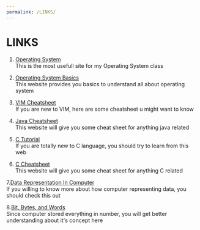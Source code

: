 ```yaml
---
permalink: /LINKS/
---
```


# LINKS
1. [Operating System](https://os.vlsm.org/)\
This is the most usefull site for my Operating System class

2. [Operating System Basics](https://www.studytonight.com/operating-system/)\
This website provides you basics to understand all about operating system

3. [VIM Cheatsheet](https://devhints.io/vim)\
If you are new to VIM, here are some cheatsheet u might want to know

4. [Java Cheatsheet](https://www.codecademy.com/resources/cheatsheets/language/java)\
This website will give you some cheat sheet for anything java related

5. [C Tutorial](https://www.tutorialspoint.com/cprogramming/index.htm)\
If you are totally new to C language, you should try to learn from this web

 6. [C Cheatsheet](https://developerinsider.co/c-programming-language-cheat-sheet/)\
This website will give you some cheat sheet for anything C related

7.[Data Representation In Computer](https://home.adelphi.edu/~siegfried/cs170/170l1.pdf)\
If you willing to know more about how computer representing data, you should check this out

8.[Bit, Bytes, and Words](https://codesteps.com/2018/08/11/computer-concepts-bits-bytes-and-words/)\
Since computer stored everything in number, you will get better understanding about it's concept here
